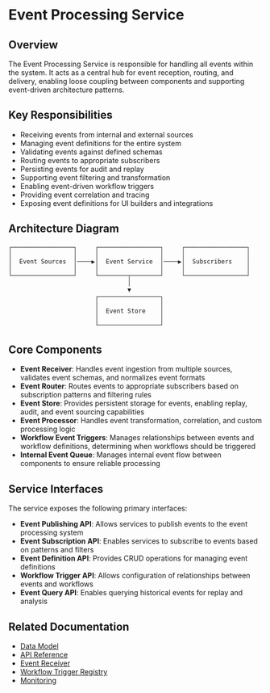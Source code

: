 # Event Processing Service

## Overview

The Event Processing Service is responsible for handling all events within the system. It acts as a central hub for event reception, routing, and delivery, enabling loose coupling between components and supporting event-driven architecture patterns.

## Key Responsibilities

* Receiving events from internal and external sources
* Managing event definitions for the entire system
* Validating events against defined schemas
* Routing events to appropriate subscribers
* Persisting events for audit and replay
* Supporting event filtering and transformation
* Enabling event-driven workflow triggers
* Providing event correlation and tracing
* Exposing event definitions for UI builders and integrations

## Architecture Diagram

```
┌─────────────────┐     ┌─────────────────┐     ┌─────────────────┐
│                 │     │                 │     │                 │
│  Event Sources  │────▶│  Event Service  │────▶│  Subscribers    │
│                 │     │                 │     │                 │
└─────────────────┘     └────────┬────────┘     └─────────────────┘
                                 │
                                 ▼
                        ┌─────────────────┐
                        │                 │
                        │  Event Store    │
                        │                 │
                        └─────────────────┘
```

## Core Components

* **Event Receiver**: Handles event ingestion from multiple sources, validates event schemas, and normalizes event formats
* **Event Router**: Routes events to appropriate subscribers based on subscription patterns and filtering rules
* **Event Store**: Provides persistent storage for events, enabling replay, audit, and event sourcing capabilities
* **Event Processor**: Handles event transformation, correlation, and custom processing logic
* **Workflow Event Triggers**: Manages relationships between events and workflow definitions, determining when workflows should be triggered
* **Internal Event Queue**: Manages internal event flow between components to ensure reliable processing

## Service Interfaces

The service exposes the following primary interfaces:

* **Event Publishing API**: Allows services to publish events to the event processing system
* **Event Subscription API**: Enables services to subscribe to events based on patterns and filters
* **Event Definition API**: Provides CRUD operations for managing event definitions
* **Workflow Trigger API**: Allows configuration of relationships between events and workflows
* **Event Query API**: Enables querying historical events for replay and analysis

## Related Documentation

* [Data Model](./data_model.md)
* [API Reference](./interfaces/api.md)
* [Event Receiver](./implementation/event_receiver.md)
* [Workflow Trigger Registry](./implementation/trigger_registry.md)
* [Monitoring](./operations/monitoring.md)



